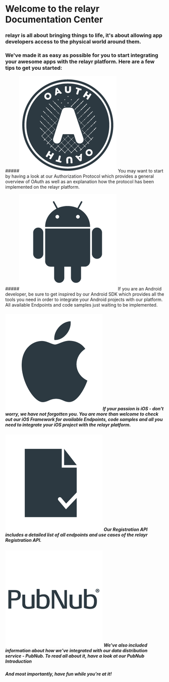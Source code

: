 # Welcome to the relayr Documentation Center 

### relayr is all about bringing things to life, it's about allowing app developers access to the physical world around them.

### We've made it as easy as possible for you to start integrating your awesome apps with the relayr platform. Here are a few tips to get you started:

#####[![](assets/OAuth_logo.png)](https://developer.relayr.io/documents/Authorization/Reference) You may want to start by having a look at our Authorization Protocol which provides a general overview of OAuth as well as an explanation how the protocol has been implemented on the relayr platform.

#####[![](assets/Android_logo.png)](https://developer.relayr.io/documents/Android/Reference) If you are an Android developer, be sure to get inspired by our Android SDK which provides all the tools you need in order to integrate your Android projects with our platform. All available Endpoints and code samples just waiting to be implemented.

##### [![](assets/Apple_logo.png)](https://developer.relayr.io/documents/iOS/Reference)If your passion is iOS - don't worry, we have not forgotten you. You are more than welcome to check out our iOS Framework for available Endpoints, code samples and all you need to integrate your iOS project with the relayr platform.

##### [![](assets/Registration_icon.png)](https://developer.relayr.io/documents/Registration/Introduction) Our Registration API includes a detailed list of all endpoints and use cases of the relayr Registration API. 
 
##### [![](assets/Pubnub_logo.png)](https://developer.relayr.io/documents/PubNub/Reference) We've also included information about how we've integrated with our data distribution service - PubNub. To read all about it, have a look at our PubNub Introduction

##### And most importantly, have fun while you're at it!



